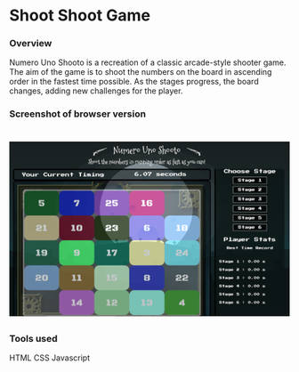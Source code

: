# Shoot Shoot Game
<!---
Read Me Contents
-->

### Overview

Numero Uno Shooto is a recreation of a classic arcade-style shooter game. The aim of the game is to shoot the numbers on the board in ascending order in the fastest time possible. As the stages progress, the board changes, adding new challenges for the player. 

### Screenshot of browser version
# ![](assets/css/images/game-screenshot.png)



### Tools used
HTML
CSS
Javascript